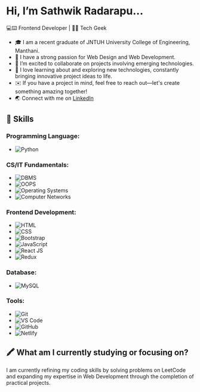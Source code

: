 # Hi, I’m Sathwik Radarapu...
💻⌨️ Frontend Developer | 🤖🌐 Tech Geek 

- 🎓 I am a recent graduate of JNTUH University College of Engineering, Manthani.
- 🍃 I have a strong passion for Web Design and Web Development.
- 💖️ I’m excited to collaborate on projects involving emerging technologies.
- 🐾 I love learning about and exploring new technologies, constantly bringing innovative project ideas to life.
- ✉️ If you have a project in mind, feel free to reach out—let's create something amazing together!
- 🌏 Connect with me on [LinkedIn](https://www.linkedin.com/in/sathwik-radarapu-b9111a273/)

## 🌟 Skills

### Programming Language:
- ![Python](https://img.shields.io/badge/Python-e34c26?style=flat&logo=python&logoColor=white)

### CS/IT Fundamentals:
- ![DBMS](https://img.shields.io/badge/DBMS-0077cc?style=flat)
- ![OOPS](https://img.shields.io/badge/OOPS-a259ff?style=flat)
- ![Operating Systems](https://img.shields.io/badge/Operating%20Systems-a259ff?style=flat)
- ![Computer Networks](https://img.shields.io/badge/Computer%20Networks-a259ff?style=flat)

### Frontend Development:
- ![HTML](https://img.shields.io/badge/HTML-e34c26?style=flat&logo=html5&logoColor=white)
- ![CSS](https://img.shields.io/badge/CSS-b07219?style=flat&logo=css3&logoColor=white)
- ![Bootstrap](https://img.shields.io/badge/Bootstrap-00c4f2?style=flat&logo=bootstrap&logoColor=white)
- ![JavaScript](https://img.shields.io/badge/JavaScript-0078f2?style=flat&logo=javascript&logoColor=white)
- ![React JS](https://img.shields.io/badge/React%20JS-0078f2?style=flat&logo=react&logoColor=white)
- ![Redux](https://img.shields.io/badge/Redux-0078f2?style=flat&logo=redux&logoColor=white)

### Database:
- ![MySQL](https://img.shields.io/badge/MySQL-4479a1?style=flat&logo=mysql&logoColor=white)

### Tools:
- ![Git](https://img.shields.io/badge/Git-scikit?style=flat&logo=git&logoColor=white)
- ![VS Code](https://img.shields.io/badge/VS%20Code-scikit?style=flat&logo=visualstudiocode&logoColor=white)
- ![GitHub](https://img.shields.io/badge/GitHub-scikit?style=flat&logo=github&logoColor=white)
- ![Netlify](https://img.shields.io/badge/Netlify-scikit?style=flat&logo=netlify&logoColor=white)

## 🖍️ What am I currently studying or focusing on?
I am currently refining my coding skills by solving problems on LeetCode and expanding my expertise in Web Development through the completion of practical projects.
